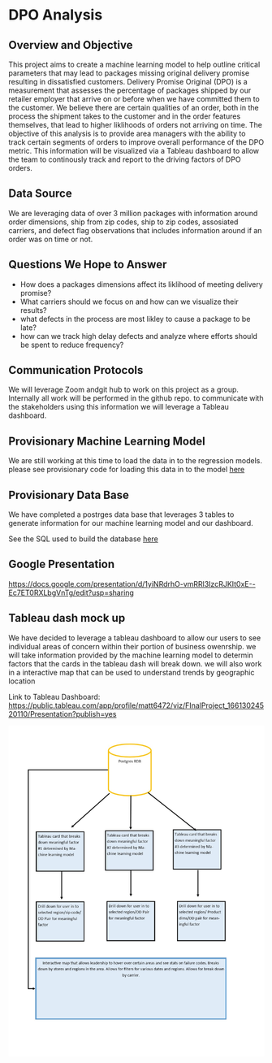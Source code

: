# DPO Analysis 
## Overview and Objective
This project aims to create a machine learning model to help outline critical parameters that may lead to packages missing original delivery promise resulting in dissatisfied customers. Delivery Promise Original (DPO) is a measurement that assesses the percentage of packages shipped by our retailer employer that arrive on or before when we have committed them to the customer. We believe there are certain qualities of an order, both in the process the shipment takes to the customer and in the order features themselves, that lead to higher liklihoods of orders not arriving on time. The objective of this analysis is to provide area managers with the ability to track certain segments of orders to improve overall performance of the DPO metric. This information will be visualized via a Tableau dashboard to allow the team to continously track and report to the driving factors of DPO orders. 

## Data Source
We are leveraging data of over 3 million packages with information around order dimensions, ship from zip codes, ship to zip codes, assosiated carriers, and defect flag observations that includes information around if an order was on time or not. 

## Questions We Hope to Answer
- How does a packages dimensions affect its liklihood of meeting delivery promise?
- What carriers should we focus on and how can we visualize their results?
- what defects in the process are most likley to cause a package to be late? 
- how can we track high delay defects and analyze where efforts should be spent to reduce frequency?

## Communication Protocols
We will leverage Zoom andgit hub to work on this project as a group. Internally all work will be performed in the github repo. to communicate with the stakeholders using this information we will leverage a Tableau dashboard. 

## Provisionary Machine Learning Model
We are still working at this time to load the data in to the regression models. please see provisionary code for loading this data in to the model [here](https://github.com/mmilner3/DPO_Analysis/blob/Shawn/Clean_DPO_Table.ipynb)


## Provisionary Data Base
We have completed a postrges data base that leverages 3 tables to generate information for our machine learning model and our dashboard. 

See the SQL used to build the database [here](https://github.com/mmilner3/DPO_Analysis/blob/main/RDB_Table_setup.sql)

## Google Presentation 
https://docs.google.com/presentation/d/1yiNRdrhO-vmRRl3IzcRJKIt0xE--Ec7ET0RXLbgVnTg/edit?usp=sharing

## Tableau dash mock up 
We have decided to leverage a tableau dashboard to allow our users to see individual areas of concern within their portion of business owenrship. we will take information provided by the machine learning model to determin factors that the cards in the tableau dash will break down. we will also work in a interactive map that can be used to understand trends by geographic location

Link to Tableau Dashboard: https://public.tableau.com/app/profile/matt6472/viz/FInalProject_16613024520110/Presentation?publish=yes 

![image](https://github.com/mmilner3/DPO_Analysis/blob/main/Dashboard%20storyboard.jpg)
